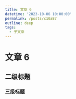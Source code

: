 ```yaml
---
title: 文章 6
datetime: '2023-10-06 10:00:00'
permalink: /posts/c10a87
outline: deep
tags:
  - 子文章
---
```


# 文章 6

## 二级标题

### 三级标题
